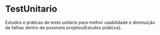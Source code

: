 # TestUnitario
Estudos e práticas de  teste unitário para melhor usabilidade e diminuição de falhas dentro de possíveis projetos(Estudos práticos).
